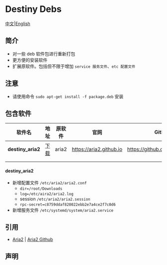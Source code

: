 # Destiny Debs

[中文](./README.md)|[English](./README.en.md)

## 简介
* 对一些 deb 软件包进行重新打包
* 更方便的安装软件
* 扩展原软件。包括但不限于增加 `service 服务文件`、`etc 配置文件`

## 注意

* 请使用命令 `sudo apt-get install -f package.deb` 安装

## 包含软件

| 软件名 | 地址 | 原软件 | 官网 | Github |
| ------ | ------ | ---- | ------ | ------ |
| **destiny_aria2** |[下载](http://deb.ycst.work/aria2-0.0.2-debian-amd64.deb)| aria2 | https://aria2.github.io | https://github.com/aria2/aria2 |
|        ||      |      |        |
|        ||      |      |        |

#### **destiny_aria2**

* 新增配置文件 `/etc/aria2/aria2.conf`
  * `dir=/root/Downloads`
  * `log=/etc/aira2/aria2.log`
  * session `/etc/aria2/aria2.session`
  * `rpc-secret=c8759ddaf820022ebb2e7a4ce2f7c0d6`
* 新增服务文件 `/etc/systemd/system/aria2.service`

## 引用

* [Aria2](https://aria2.github.io/) | [Aria2 Github](https://github.com/aria2/aria2)



## 声明

